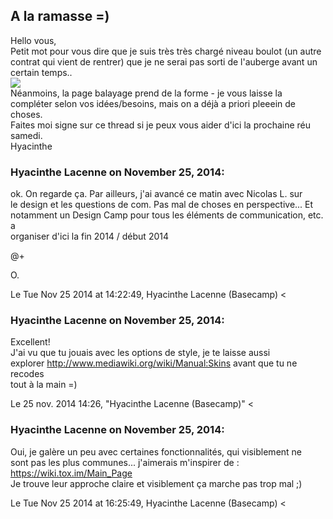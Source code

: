## A la ramasse =)



Hello vous,  
Petit mot pour vous dire que je suis très très chargé niveau boulot (un autre
contrat qui vient de rentrer) que je ne serai pas sorti de l'auberge avant un
certain temps..  
![](http://bni-india.com/wp-content/uploads/2013/07/toobusy.jpg)  
Néanmoins, la page balayage prend de la forme - je vous laisse la compléter
selon vos idées/besoins, mais on a déjà a priori pleeein de choses.  
Faites moi signe sur ce thread si je peux vous aider d'ici la prochaine réu
samedi.  
Hyacinthe



### **Hyacinthe Lacenne** on November 25, 2014:



ok. On regarde ça. Par ailleurs, j'ai avancé ce matin avec Nicolas L. sur  
le design et les questions de com. Pas mal de choses en perspective... Et  
notamment un Design Camp pour tous les éléments de communication, etc. a  
organiser d'ici la fin 2014 / début 2014  
  
@+  
  
O.  
  
Le Tue Nov 25 2014 at 14:22:49, Hyacinthe Lacenne (Basecamp) &lt;



### **Hyacinthe Lacenne** on November 25, 2014:



Excellent!  
J'ai vu que tu jouais avec les options de style, je te laisse aussi  
explorer <http://www.mediawiki.org/wiki/Manual:Skins> avant que tu ne recodes  
tout à la main =)  
  
Le 25 nov. 2014 14:26, "Hyacinthe Lacenne (Basecamp)" &lt;



### **Hyacinthe Lacenne** on November 25, 2014:



Oui, je galère un peu avec certaines fonctionnalités, qui visiblement ne  
sont pas les plus communes... j'aimerais m'inspirer de :  
<https://wiki.tox.im/Main_Page>  
Je trouve leur approche claire et visiblement ça marche pas trop mal ;)  
  
Le Tue Nov 25 2014 at 16:25:49, Hyacinthe Lacenne (Basecamp) &lt;



